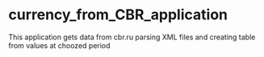 # currency_from_CBR_application
This application gets data from cbr.ru parsing XML files and creating table from values at choozed period
